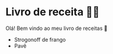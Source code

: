 # Livro de receita :man_cook:

Olá! Bem vindo ao meu livro de receitas :wave:

- Strogonoff de frango
- Pavê
